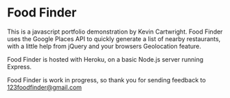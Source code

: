 # Food Finder
This is a javascript portfolio demonstration by Kevin Cartwright.
Food Finder uses the Google Places API to quickly generate a list of nearby
restaurants, with a little help from jQuery and your browsers Geolocation feature.

Food Finder is hosted with Heroku, on a basic Node.js server running Express.

Food Finder is work in progress, so thank you for sending feedback to 123foodfinder@gmail.com

